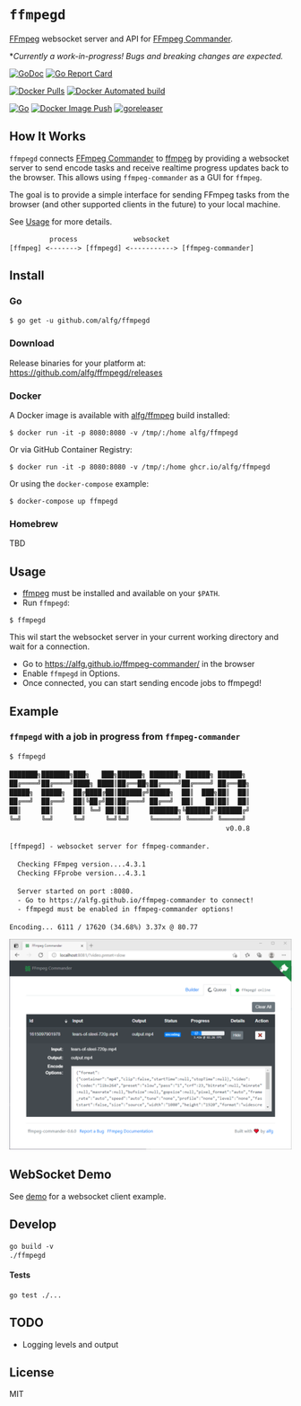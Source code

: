 # `ffmpegd`
[FFmpeg](https://www.ffmpeg.org/) websocket server and API for [FFmpeg Commander](https://alfg.github.io/ffmpeg-commander).

**Currently a work-in-progress! Bugs and breaking changes are expected.*

[![GoDoc](https://godoc.org/github.com/alfg/ffmpegd?status.svg)](https://godoc.org/github.com/alfg/ffmpegd)
[![Go Report Card](https://goreportcard.com/badge/github.com/alfg/ffmpegd)](https://goreportcard.com/report/github.com/alfg/ffmpegd)

[![Docker Pulls](https://img.shields.io/docker/pulls/alfg/ffmpegd.svg)](https://hub.docker.com/r/alfg/ffmpegd/)
[![Docker Automated build](https://img.shields.io/docker/automated/alfg/ffmpegd.svg)](https://hub.docker.com/r/alfg/ffmpegd/builds/)

[![Go](https://github.com/alfg/ffmpegd/actions/workflows/go.yml/badge.svg)](https://github.com/alfg/ffmpegd/actions/workflows/go.yml)
[![Docker Image Push](https://github.com/alfg/ffmpegd/actions/workflows/docker.yml/badge.svg)](https://github.com/alfg/ffmpegd/actions/workflows/docker.yml)
[![goreleaser](https://github.com/alfg/ffmpegd/actions/workflows/release.yml/badge.svg)](https://github.com/alfg/ffmpegd/actions/workflows/release.yml)

## How It Works
`ffmpegd` connects [FFmpeg Commander](https://alfg.github.io/ffmpeg-commander) to [ffmpeg](https://www.ffmpeg.org/) by providing a websocket server to send encode tasks and receive realtime progress updates back to the browser. This allows using `ffmpeg-commander` as a GUI for `ffmpeg`.

The goal is to provide a simple interface for sending FFmpeg tasks from the browser (and other supported clients in the future) to your local machine.

See [Usage](#Usage) for more details.

```
          process              websocket
[ffmpeg] <-------> [ffmpegd] <-----------> [ffmpeg-commander]
```

## Install
### Go
```
$ go get -u github.com/alfg/ffmpegd
```

### Download
Release binaries for your platform at:
https://github.com/alfg/ffmpegd/releases

### Docker
A Docker image is available with [alfg/ffmpeg](https://github.com/alfg/docker-ffmpeg) build installed:

```
$ docker run -it -p 8080:8080 -v /tmp/:/home alfg/ffmpegd
```

Or via GitHub Container Registry:
```
$ docker run -it -p 8080:8080 -v /tmp/:/home ghcr.io/alfg/ffmpegd
```

Or using the `docker-compose` example:
```
$ docker-compose up ffmpegd
```

### Homebrew
TBD

## Usage
* [ffmpeg](https://www.ffmpeg.org/download.html) must be installed and available on your `$PATH`.
* Run `ffmpegd`:
```
$ ffmpegd
```

This wil start the websocket server in your current working directory and wait for a connection.

* Go to https://alfg.github.io/ffmpeg-commander/ in the browser
* Enable `ffmpegd` in Options.
* Once connected, you can start sending encode jobs to ffmpegd!

## Example
### `ffmpegd` with a job in progress from `ffmpeg-commander`
```
$ ffmpegd

███████╗███████╗███╗   ███╗██████╗ ███████╗ ██████╗ ██████╗
██╔════╝██╔════╝████╗ ████║██╔══██╗██╔════╝██╔════╝ ██╔══██╗
█████╗  █████╗  ██╔████╔██║██████╔╝█████╗  ██║  ███╗██║  ██║
██╔══╝  ██╔══╝  ██║╚██╔╝██║██╔═══╝ ██╔══╝  ██║   ██║██║  ██║
██║     ██║     ██║ ╚═╝ ██║██║     ███████╗╚██████╔╝██████╔╝
╚═╝     ╚═╝     ╚═╝     ╚═╝╚═╝     ╚══════╝ ╚═════╝ ╚═════╝
                                                      v0.0.8

[ffmpegd] - websocket server for ffmpeg-commander.

  Checking FFmpeg version....4.3.1
  Checking FFprobe version...4.3.1

  Server started on port :8080.
  - Go to https://alfg.github.io/ffmpeg-commander to connect!
  - ffmpegd must be enabled in ffmpeg-commander options!

Encoding... 6111 / 17620 (34.68%) 3.37x @ 80.77
```
![ffmpeg-commander](screenshot.png)

## WebSocket Demo
See [demo](demo/) for a websocket client example.

## Develop
```
go build -v
./ffmpegd
```

#### Tests
```
go test ./...
```

## TODO
* Logging levels and output

## License
MIT
